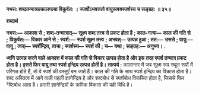 **नभस: शब्दतन्मात्रात्कालगत्या विकुर्वत: ।** **स्पर्शोऽभवत्ततो वायुस्त्वक्स्पर्शस्य च सङ्ग्रह: ॥ ३५॥** 

**शब्दार्थ** 

**नभस:—** **आकाश से** **; शब्द-तन्मात्रात्—** **सूक्ष्म शब्द तत्त्व से प्रकट होता है** **; काल-गत्या—** **काल की गति से** **;** **विकुर्वत:—** **विकार आने से** **; स्पर्श:—** **स्पर्श सूक्ष्म तत्त्व** **; अभवत्—** **उत्पन्न हुआ** **; तत:—** **उससे** **; वायु:—** **वायु** **; त्वक्—** **स्पर्शेन्द्रिय, त्वचा** **; स्पर्शस्य—** **स्पर्श की** **; च—** **यथा** **; सङ्ग्रह:—** **अनुभव।** **.** 

**ध्वनि उत्पन्न करने वाले आकाश में काल की गति से विकार उत्पन्न होता है और इस** **तरह स्पर्श तन्मात्र प्रकट होता है। इससे फिर वायु तथा स्पर्श इन्द्रिय उत्पन्न होती है।** **तात्पर्य :** कालान्तर में जब सूक्ष्म रूप स्थूल रूपों में परिणत होते हैं, तो वे स्पर्श की वस्तुएँ बन जाते हैं। काल की गति के साथ स्पर्श इन्द्रिय का विकास होता है। शब्द अस्तित्व में आने वाली पहली ज्ञानेन्द्रिय है और शब्दबोध से स्पर्शबोध विकसित होता है, जिससे फिर ²ष्टिबोध आता है। हमारी ज्ञानेन्द्रियों के क्रमिक विकास की यही विधि है।  